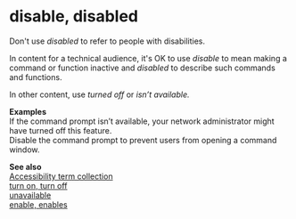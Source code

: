 ﻿# disable, disabled

Don't use *disabled* to refer to people with disabilities. 

In content for a technical audience, it's OK to use *disable* to mean making a command or function inactive and *disabled* to describe such commands and functions.

In other content, use *turned off* or *isn’t available.*

**Examples** </br>If the command prompt isn’t available, your network administrator might have turned off this feature.</br>Disable the command prompt to prevent users from opening a command window. 

**See also**</br>[Accessibility term collection](/style-guide/a-z-word-list-term-collections/term-collections/accessibility-terms)</br>[turn on, turn off](/style-guide/a-z-word-list-term-collections/t/turn-on-turn-off)</br>[unavailable](/style-guide/a-z-word-list-term-collections/u/unavailable)</br>[enable, enables](/style-guide/a-z-word-list-term-collections/e/enable-enables)

